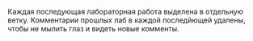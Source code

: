 Каждая последующая лабораторная работа выделена в отдельную ветку. Комментарии прошлых лаб в каждой последйющей удалены, чтобы не мылить глаз и видеть новые комменты.
